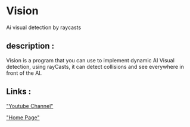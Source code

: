 # Vision
Ai visual detection by raycasts

## description :

Vision is a program that you can use to implement dynamic AI Visual detection, using rayCasts, it can detect collisions and see everywhere in front of the AI.

## Links :
["Youtube Channel"](https://www.youtube.com/channel/UC-_DDdI316_BYs7HlO260OA)

["Home Page"](https://github.com/Light974-M/UnityPersonalDataBank)